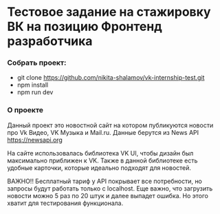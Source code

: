 # Тестовое задание на стажировку ВК на позицию Фронтенд разработчика

### Собрать проект:
- git clone https://github.com/nikita-shalamov/vk-internship-test.git
- npm install
- npm run dev

### О проекте
Данный проект это новостной сайт на котором публикуются новости про Vk Видео, VK Музыка и Mail.ru. Данные берутся из News API https://newsapi.org

На сайте использовалась библиотека VK UI, чтобы дизайн был максимально приближен к VK. Также в данной библиотеке есть удобные карточки, которые идеально подходят для новостей.

ВАЖНО!! Бесплатный тариф у API покрывает все потребности, но запросы будут работать только с localhost. Еще важно, что загрузить новости можно 5 раз по 20 штук и далее выпадет ошибка. Но этого хватит для тестирования функционала.

